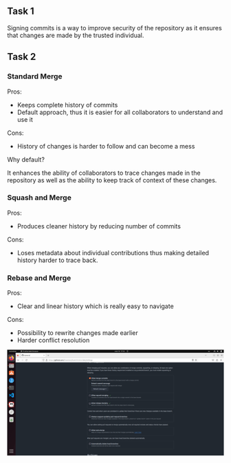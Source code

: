 ## Task 1

Signing commits is a way to improve security of the repository as it ensures that changes are made by the trusted individual.

## Task 2

### Standard Merge

Pros:

- Keeps complete history of commits
- Default approach, thus it is easier for all collaborators to understand and use it

Cons:

- History of changes is harder to follow and can become a mess

Why default?

It enhances the ability of collaborators to trace changes made in the repository as well as the ability to keep track of context of these changes.

### Squash and Merge

Pros:

- Produces cleaner history by reducing number of commits

Cons: 

- Loses metadata about individual contributions thus making detailed history harder to trace back.

### Rebase and Merge

Pros:

- Clear and linear history which is really easy to navigate

Cons:

- Possibility to rewrite changes made earlier
- Harder conflict resolution


![](1.png)